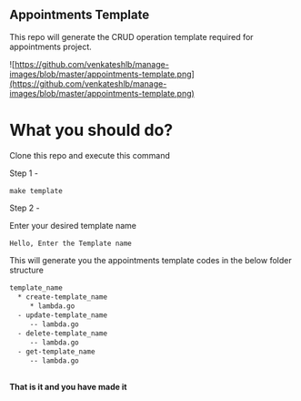 ## Appointments Template

This repo will generate the CRUD operation template required for appointments project.

![https://github.com/venkateshlb/manage-images/blob/master/appointments-template.png](https://github.com/venkateshlb/manage-images/blob/master/appointments-template.png)
# What you should do?

Clone this repo and execute this command

Step 1 - 

```shell 
make template
```

Step 2 -

Enter your desired template name

``` shell
Hello, Enter the Template name
```

This will generate you the appointments template codes in the below folder structure

```
template_name
  * create-template_name
     * lambda.go
  - update-template_name
     -- lambda.go
  - delete-template_name
     -- lambda.go
  - get-template_name
     -- lambda.go
  
```

**That is it and you have made it**

